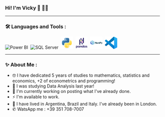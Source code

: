 ### Hi! I'm Vicky 👋 👩‍💻 

---

### :hammer_and_wrench: Languages and Tools :
<div>
  <img src="https://github.com/microsoft/PowerBI-Icons/raw/main/SVG/Power-BI.svg" title="MS Power BI" alt="Power BI" width="40" height="40"/>&nbsp;  
  <img src="https://www.svgrepo.com/show/303229/microsoft-sql-server-logo.svg" title="MS SQL Server" alt="SQL Server" width="40" height="40"/>&nbsp;
  <img src="https://github.com/devicons/devicon/blob/master/icons/python/python-original.svg" title="Python" alt="Python" width="40" height="40"/>&nbsp;
  <img src="https://github.com/devicons/devicon/blob/master/icons/pandas/pandas-original-wordmark.svg" title="Pandas" alt="Pandas" width="40" height="40"/>&nbsp;
  <img src="https://github.com/devicons/devicon/blob/master/icons/numpy/numpy-original-wordmark.svg" title="NumPy" alt="NumPy" width="40" height="40"/>&nbsp;
  <img src="https://github.com/devicons/devicon/blob/master/icons/vscode/vscode-original.svg" title="VSCode"  alt="VSCode" width="40" height="40"/>
</div>

---

### ✨ About Me :
- 🤓 I have dedicated 5 years of studies to mathematics, statistics and economics, +2 of econometrics and programming!
- 🥑 I was studying Data Analysis last year!
- 🌱 I'm currently working on posting what I've already done.
- ⚡ I'm available to work.
- 📍 I have lived in Argentina, Brazil and Italy. I've already been in London.
- ✆ WatsApp me : +39 351 708-7007


<!--

- 🏋️‍♂️ In my free time, I love doing powerlifting, stretching and meditation.

  <img src="https://github.com/devicons/devicon/blob/master/icons/rstudio/rstudio-original.svg" title="RStudio" alt="RStudio" width="40" height="40"/>
-->

